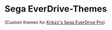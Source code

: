 # Sega EverDrive-Themes
(Custom themes for [Krikzz's Sega EverDrive Pro](https://krikzz.com/our-products/cartridges/mega-everdrive-pro.html))
